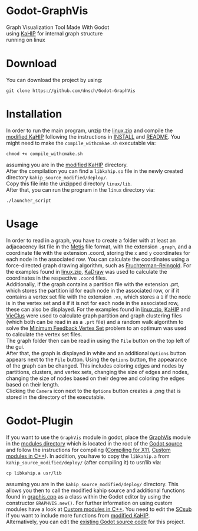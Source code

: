 # Godot-GraphVis
Graph Visualization Tool Made With Godot  
using [KaHIP](https://github.com/KaHIP/KaHIP) for internal graph structure  
running on linux

# Download
You can download the project by using:
```
git clone https://github.com/dnsch/Godot-GraphVis
```
# Installation
In order to run the main program, unzip the [linux.zip](linux.zip) and compile the [modified KaHIP](module/graphvis/kahip_source_modified/) following the instructions in [INSTALL](module/graphvis/kahip_source_modified/INSTALL) and [README](module/graphvis/kahip_source_modified/README.md). You might need to make the ```compile_withcmkae.sh``` executable via:
```
chmod +x compile_withcmake.sh
```
assuming you are in the [modified KaHIP](module/graphvis/kahip_source_modified/) directory.  
After the compilation you can find a ```libkahip.so``` file in the newly created directory ```kahip_source_modified/deploy/```.  
Copy this file into the unzipped directory ```linux/lib```.  
After that, you can run the program in the ```linux``` directory via:
```
./launcher_script
```
# Usage
In order to read in a graph, you have to create a folder with at least an adjacacency list file in the [Metis](https://doi.org/10.1137/S1064827595287997) file format, with the extension ```.graph```, and a coordinate file with the extension .coord, storing the ```x``` and ```y``` coordinates for each node in the associated row. You can calculate the coordinates using a force-directed graph drawing algorithm, such as  [Fruchterman–Reingold](https://doi.org/10.1002/spe.4380211102). For the examples found in [linux.zip](linux.zip), [KaDraw](https://github.com/schulzchristian/KaDraw) was used to calculate the coordinates in the respective ```.coord``` files.  
Additionally, if the graph contains a partition file with the extension .prt, which stores the partition id for each node in the associated row, or if it contains a vertex set file with the extension ```.vs```, which stores a ```1``` if the node is in the vertex set and ```0``` if it is not for each node in the associated row, these can also be displayed. For the examples found in [linux.zip](linux.zip), [KaHIP](https://github.com/KaHIP/KaHIP) and [VieClus](https://github.com/VieClus/VieClus) were used to calculate graph partition and graph clustering files (which both can be read in as a ```.prt``` file) and a random walk algorithm to solve the [Minimum Feedback Vertex Set](https://en.wikipedia.org/wiki/Feedback_vertex_set) problem to an optimum was used to calculate the vertex set files.  
The graph folder then can be read in using the ```File``` button on the top left of the gui.  
After that, the graph is displayed in white and an additional ```Options``` button appears next to the ```File``` button. Using the ```Options``` button, the appearance of the graph can be changed. This includes coloring edges and nodes by partitions, clusters, and vertex sets, changing the size of edges and nodes, changing the size of nodes based on their degree and coloring the edges based on their length.  
Clicking the ```Camera``` icon next to the ```Options``` button creates a .png that is stored in the directory of the executable.
# Godot-Plugin
If you want to use the ```GraphVis``` module in godot, place the [GraphVis](module/) module in the [modules directory](https://github.com/godotengine/godot/tree/3.4.4-stable/modules) which is located in the root of the [Godot source](https://github.com/godotengine/godot/tree/3.4.4-stable) and follow the instructions for compiling ([Compiling for X11](https://docs.godotengine.org/en/3.0/development/compiling/compiling_for_x11.html), [Custom modules in C++](https://docs.godotengine.org/en/3.0/development/cpp/custom_modules_in_cpp.html?highlight=custom%20modules#custom-modules-in-c)). In addition, you have to copy the ```libkahip.a``` from ```kahip_source_modified/deploy/``` (after compiling it) to usr/lib via:
```
cp libkahip.a usr/lib
```
assuming you are in the ```kahip_source_modified/deploy/``` directory. 
This allows you then to call the modified kahip source and additional functions found in [graphis.cpp](module/graphvis/graphvis.cpp) as a class within the Godot editor by using the constructor ```GRAPHVIS.new()```. For further information on using custom modules have a look at [Custom modules in C++](https://docs.godotengine.org/en/3.0/development/cpp/custom_modules_in_cpp.html?highlight=custom%20modules#custom-modules-in-c). You need to edit the [SCsub](module/graphvis/SCsub) if you want to include more functions from [modified KaHIP](module/graphvis/kahip_source_modified/).  
Alternatively, you can edit the [existing Godot source code](godot_project/GraphVis/)  for this project.
